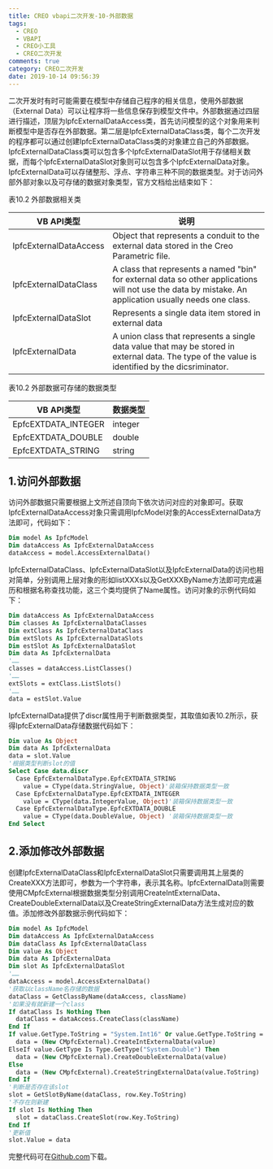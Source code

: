 ```yaml
---
title: CREO vbapi二次开发-10-外部数据
tags:
  - CREO
  - VBAPI
  - CREO小工具
  - CREO二次开发
comments: true
category: CREO二次开发
date: 2019-10-14 09:56:39
---
```



二次开发时有时可能需要在模型中存储自己程序的相关信息，使用外部数据（External Data）可以让程序将一些信息保存到模型文件中。外部数据通过四层进行描述，顶层为IpfcExternalDataAccess类，首先访问模型的这个对象用来判断模型中是否存在外部数据。第二层是IpfcExternalDataClass类，每个二次开发的程序都可以通过创建IpfcExternalDataClass类的对象建立自己的外部数据。IpfcExternalDataClass类可以包含多个IpfcExternalDataSlot用于存储相关数据，而每个IpfcExternalDataSlot对象则可以包含多个IpfcExternalData对象。IpfcExternalData可以存储整形、浮点、字符串三种不同的数据类型。对于访问外部外部对象以及可存储的数据对象类型，官方文档给出结束如下：

表10.2 外部数据相关类

| VB API类型             | 说明                                                         |
| ---------------------- | ------------------------------------------------------------ |
| IpfcExternalDataAccess | Object that represents a conduit to the external data stored in the Creo Parametric file.  |
| IpfcExternalDataClass  | A class that represents a named "bin" for external data so other applications will not use the data by mistake. An application usually needs one class.  |
| IpfcExternalDataSlot   | Represents a single data item stored in external data  |
| IpfcExternalData       | A union class that represents a single data value that may be stored in external data. The type of the value is identified by the dicsriminator.  |

表10.2 外部数据可存储的数据类型

| VB API类型          | 数据类型 |
| ------------------- | -------- |
| EpfcEXTDATA_INTEGER | integer  |
| EpfcEXTDATA_DOUBLE  | double   |
| EpfcEXTDATA_STRING  | string   |

## 1.访问外部数据

访问外部数据只需要根据上文所述自顶向下依次访问对应的对象即可。获取IpfcExternalDataAccess对象只需调用IpfcModel对象的AccessExternalData方法即可，代码如下：

```vb
Dim model As IpfcModel
Dim dataAccess As IpfcExternalDataAccess
dataAccess = model.AccessExternalData()
```

IpfcExternalDataClass、IpfcExternalDataSlot以及IpfcExternalData的访问也相对简单，分别调用上层对象的形如listXXXs以及GetXXXByName方法即可完成遍历和根据名称查找功能，这三个类均提供了Name属性。访问对象的示例代码如下：

```vb
Dim dataAccess As IpfcExternalDataAccess
Dim classes As IpfcExternalDataClasses
Dim extClass As IpfcExternalDataClass
Dim extSlots As IpfcExternalDataSlots
Dim estSlot As IpfcExternalDataSlot
Dim data As IpfcExternalData
'……
classes = dataAccess.ListClasses()
'……
extSlots = extClass.ListSlots()
'……
data = estSlot.Value
```

IpfcExternalData提供了discr属性用于判断数据类型，其取值如表10.2所示，获得IpfcExternalData存储数据代码如下：

```vb
Dim value As Object
Dim data As IpfcExternalData
data = slot.Value
'根据类型判断slot的值
Select Case data.discr
  Case EpfcExternalDataType.EpfcEXTDATA_STRING
    value = CType(data.StringValue, Object)'装箱保持数据类型一致
  Case EpfcExternalDataType.EpfcEXTDATA_INTEGER
    value = CType(data.IntegerValue, Object)'装箱保持数据类型一致
  Case EpfcExternalDataType.EpfcEXTDATA_DOUBLE
    value = CType(data.DoubleValue, Object) '装箱保持数据类型一致
End Select
```

## 2.添加修改外部数据

创建IpfcExternalDataClass和IpfcExternalDataSlot只需要调用其上层类的CreateXXX方法即可，参数为一个字符串，表示其名称。IpfcExternalData则需要使用CMpfcExternal根据数据类型分别调用CreateIntExternalData、CreateDoubleExternalData以及CreateStringExternalData方法生成对应的数值。添加修改外部数据示例代码如下：

```vb
Dim model As IpfcModel
Dim dataAccess As IpfcExternalDataAccess
Dim dataClass As IpfcExternalDataClass
Dim value As Object
Dim data As IpfcExternalData
Dim slot As IpfcExternalDataSlot
'……
dataAccess = model.AccessExternalData()
'获取以className名存储的数据
dataClass = GetClassByName(dataAccess, className)
'如果没有就新建一个class
If dataClass Is Nothing Then
  dataClass = dataAccess.CreateClass(className)
End If
If value.GetType.ToString = "System.Int16" Or value.GetType.ToString = "System.Int32" Or value.GetType.ToString = "System.Byte" Then
  data = (New CMpfcExternal).CreateIntExternalData(value)
ElseIf value.GetType Is Type.GetType("System.Double") Then
  data = (New CMpfcExternal).CreateDoubleExternalData(value)
Else
  data = (New CMpfcExternal).CreateStringExternalData(value.ToString)
End If
'判断是否存在该slot
slot = GetSlotByName(dataClass, row.Key.ToString)
'不存在则新建
If slot Is Nothing Then
  slot = dataClass.CreateSlot(row.Key.ToString)
End If
'更新值
slot.Value = data
```

完整代码可在<a href="https://github.com/slacker-HD/creo_vbapi" target="_blank">Github.com</a>下载。

